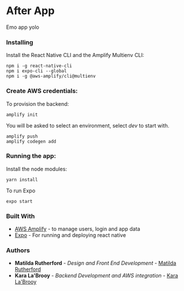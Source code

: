 # After App

Emo app yolo

### Installing

Install the React Native CLI and the Amplify Multienv CLI:

```
npm i -g react-native-cli
npm i expo-cli --global
npm i -g @aws-amplify/cli@multienv
```

### Create AWS credentials:

To provision the backend:

```
amplify init
```

You will be asked to select an environment, select _dev_ to start with.

```
amplify push
amplify codegen add
```

### Running the app:

Install the node modules:

```
yarn install
```

To run Expo

```
expo start
```

### Built With

- [AWS Amplify](https://aws-amplify.github.io/) - to manage users, login and app data
- [Expo](https://expo.io/) - For running and deploying react native

### Authors

- **Matilda Rutherford** - _Design and Front End Development_ - [Matilda Rutherford](https://github.com/matildarutherford)
- **Kara La'Brooy** - _Backend Development and AWS integration_ - [Kara La'Brooy](https://github.com/klabrooy)

